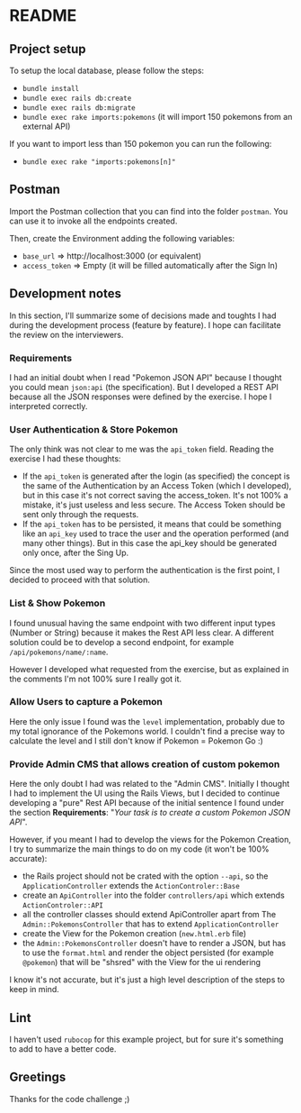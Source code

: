 # README

## Project setup

To setup the local database, please follow the steps:

- `bundle install`
- `bundle exec rails db:create`
- `bundle exec rails db:migrate`
- `bundle exec rake imports:pokemons` (it will import 150 pokemons from an external API)

If you want to import less than 150 pokemon you can run the following:

- `bundle exec rake "imports:pokemons[n]"`

## Postman

Import the Postman collection that you can find into the folder `postman`. You can use it to invoke all the endpoints created.

Then, create the Environment adding the following variables:

- `base_url` => http://localhost:3000 (or equivalent)
- `access_token` => Empty (it will be filled automatically after the Sign In)

## Development notes

In this section, I'll summarize some of decisions made and toughts I had during the development process (feature by feature). I hope can facilitate the review on the interviewers.

### Requirements

I had an initial doubt when I read "Pokemon JSON API" because I thought you could mean `json:api` (the specification). But I developed a REST API because all the JSON responses were defined by the exercise. I hope I interpreted correctly.

### User Authentication & Store Pokemon

The only think was not clear to me was the `api_token` field. Reading the exercise I had these thoughts:

- If the `api_token` is generated after the login (as specified) the concept is the same of the Authentication by an Access Token (which I developed), but in this case it's not correct saving the access_token. It's not 100% a mistake, it's just useless and less secure. The Access Token should be sent only through the requests.
- If the `api_token` has to be persisted, it means that could be something like an `api_key` used to trace the user and the operation performed (and many other things). But in this case the api_key should be generated only once, after the Sing Up.

Since the most used way to perform the authentication is the first point, I decided to proceed with that solution.

### List & Show Pokemon

I found unusual having the same endpoint with two different input types (Number or String) because it makes the Rest API less clear. A different solution could be to develop a second endpoint, for example `/api/pokemons/name/:name`.

However I developed what requested from the exercise, but as explained in the comments I'm not 100% sure I really got it.

### Allow Users to capture a Pokemon

Here the only issue I found was the `level` implementation, probably due to my total ignorance of the Pokemons world. I couldn't find a precise way to calculate the level and I still don't know if Pokemon = Pokemon Go :)

### Provide Admin CMS that allows creation of custom pokemon

Here the only doubt I had was related to the "Admin CMS". Initially I thought I had to implement the UI using the Rails Views, but I decided to continue developing a "pure" Rest API because of the initial sentence I found under the section **Requirements**: "_Your task is to create a custom Pokemon JSON API_".

However, if you meant I had to develop the views for the Pokemon Creation, I try to summarize the main things to do on my code (it won't be 100% accurate):

- the Rails project should not be crated with the option `--api`, so the `ApplicationController` extends the `ActionControler::Base`
- create an `ApiController` into the folder `controllers/api` which extends `ActionControler::API`
- all the controller classes should extend ApiController apart from The `Admin::PokemonsController` that has to extend `ApplicationController`
- create the View for the Pokemon creation (`new.html.erb` file)
- the `Admin::PokemonsController` doesn't have to render a JSON, but has to use the `format.html` and render the object persisted (for example `@pokemon`) that will be "shsred" with the View for the ui rendering

I know it's not accurate, but it's just a high level description of the steps to keep in mind.

## Lint

I haven't used `rubocop` for this example project, but for sure it's something to add to have a better code.

## Greetings

Thanks for the code challenge ;)